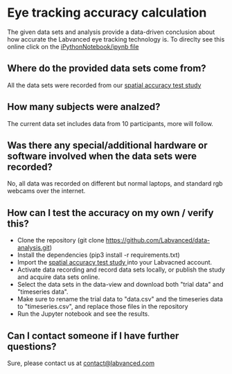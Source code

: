 # Eye tracking accuracy calculation
The given data sets and analysis provide a data-driven conclusion about how accurate the Labvanced eye tracking technology is.
To direclty see this online click on the [iPythonNotebook/ipynb file](https://github.com/Labvanced/data-analysis/blob/master/EyeTrackerAccuracy/eyetracking_accuracy.ipynb)

## Where do the provided data sets come from?
All the data sets were recorded from our [spatial accuracy test study ](https://www.labvanced.com/page/library/12990)

## How many subjects were analzed?
The current data set includes data from 10 participants, more will follow.

## Was there any special/additional hardware or software involved when the data sets were recorded?
No, all data was recorded on different but normal laptops, and standard rgb webcams over the internet.

## How can I test the accuracy on my own / verify this?
- Clone the repository (git clone https://github.com/Labvanced/data-analysis.git)
- Install the dependencies (pip3 install -r requirements.txt) 
- Import the [spatial accuracy test study ](https://www.labvanced.com/page/library/12990) into your Labvacned account.
- Activate data recording and record data sets locally, or publish the study and acquire data sets online.
- Select the data sets in the data-view and download both "trial data" and "timeseries data".
- Make sure to rename the trial data  to "data.csv" and the timeseries data to "timeseries.csv", and replace those files in the repository
- Run the Jupyter notebook and see the results.


## Can I contact someone if I have further questions?
Sure, please contact us at contact@labvanced.com 


